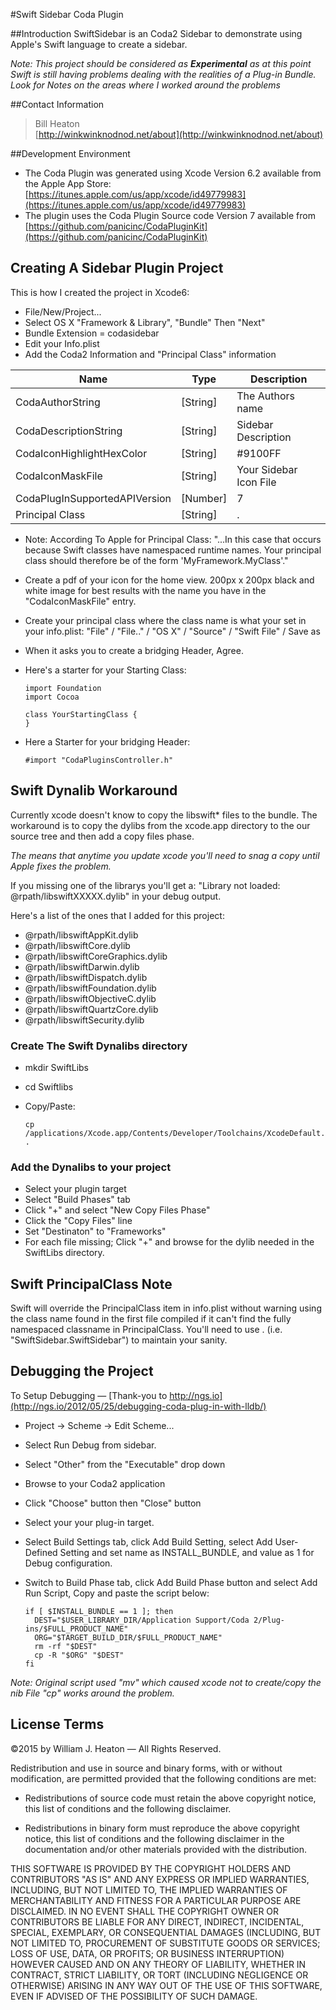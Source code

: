 #Swift Sidebar Coda Plugin

##Introduction
SwiftSidebar is an Coda2 Sidebar to demonstrate using Apple's Swift language to
create a sidebar.

*Note: This  project should be considered as **Experimental** as at this point 
Swift is still having problems dealing with the realities of a Plug-in Bundle.  Look
for Notes on the areas where I worked around the problems*

##Contact Information
> Bill Heaton  
  [http://winkwinknodnod.net/about](http://winkwinknodnod.net/about)  

##Development Environment

* The Coda Plugin was generated using Xcode Version 6.2 available from the
      Apple App Store: [https://itunes.apple.com/us/app/xcode/id49779983](https://itunes.apple.com/us/app/xcode/id49779983)
* The plugin uses the Coda Plugin Source code Version 7 available from
  [https://github.com/panicinc/CodaPluginKit](https://github.com/panicinc/CodaPluginKit)

## Creating A Sidebar Plugin Project

This is how I created the project in Xcode6:

* File/New/Project...
* Select OS X "Framework & Library", "Bundle" Then "Next"
* Bundle Extension = codasidebar
* Edit your Info.plist 
* Add the Coda2 Information and "Principal Class" information

> 
| Name                            | Type     |  Description                          |  
| ------------------------------- | -------- | ------------------------------------- |  
| CodaAuthorString                | [String] | The Authors name                      |  
| CodaDescriptionString           | [String] | Sidebar Description                   |  
| CodaIconHighlightHexColor       | [String] | #9100FF                               |  
| CodaIconMaskFile                | [String] | Your Sidebar Icon File                |   
| CodaPlugInSupportedAPIVersion   | [Number] | 7                                     |  
| Principal Class                 | [String] | <Fameworkname>.<YourStartingClass>    |

* Note: According To Apple for Principal Class: "...In this case that occurs because Swift classes have
  namespaced runtime names. Your principal class should therefore be of the form 'MyFramework.MyClass'."
* Create a pdf of your icon for the home view.  200px x 200px black and white image 
  for best results with the name you have in the "CodaIconMaskFile" entry.
* Create your principal class where the class name is what your set in your info.plist: 
  "File" / "File.." / "OS X" / "Source" / "Swift File" / Save as <Frameworkname>
* When it asks you to create a bridging Header, Agree.
* Here's a starter for your Starting Class:

    ```        
    import Foundation    
    import Cocoa    
    
    class YourStartingClass {  
    }  
    ```  
* Here a Starter for your bridging Header:
    
    ```        
    #import "CodaPluginsController.h"
     ```        

## Swift Dynalib Workaround

Currently xcode doesn't know to copy the libswift* files to the bundle.  The workaround is
to copy the dylibs from the xcode.app directory to the our source tree and then add a copy
files phase.  

*The means that anytime you update xcode you'll need to snag a copy until
Apple fixes the problem.*

If you missing one of the librarys you'll get a: "Library not loaded: @rpath/libswiftXXXXX.dylib"
in your debug output.  

Here's a list of the ones that I added for this project:

 * @rpath/libswiftAppKit.dylib
 * @rpath/libswiftCore.dylib
 * @rpath/libswiftCoreGraphics.dylib
 * @rpath/libswiftDarwin.dylib
 * @rpath/libswiftDispatch.dylib
 * @rpath/libswiftFoundation.dylib
 * @rpath/libswiftObjectiveC.dylib 
 * @rpath/libswiftQuartzCore.dylib
 * @rpath/libswiftSecurity.dylib

### Create The Swift Dynalibs directory
 * mkdir SwiftLibs
 * cd Swiftlibs
 * Copy/Paste:

    ```        
    cp /applications/Xcode.app/Contents/Developer/Toolchains/XcodeDefault.xctoolchain/usr/lib/swift/macosx/libswift* .   
    ```        
    
### Add the Dynalibs to your project
 * Select your plugin target
 * Select "Build Phases" tab
 * Click "+" and select "New Copy Files Phase"
 * Click the "Copy Files" line
 * Set "Destinaton" to "Frameworks"
 * For each file missing; Click "+" and browse for the dylib needed in the SwiftLibs directory.

## Swift PrincipalClass Note
Swift will override the PrincipalClass item in info.plist without warning using the class name
found in the first file compiled if it can't find the fully namespaced classname in PrincipalClass.
You'll need to use <Framework>.<Starting Class>  (i.e. "SwiftSidebar.SwiftSidebar") to maintain your
sanity.
 
## Debugging the Project
To Setup Debugging &mdash; [Thank-you to http://ngs.io](http://ngs.io/2012/05/25/debugging-coda-plug-in-with-lldb/)

 * Project -> Scheme -> Edit Scheme...
 * Select Run Debug from sidebar.
 * Select "Other" from the "Executable" drop down
 * Browse to your Coda2 application
 * Click "Choose" button then "Close" button
 * Select your your plug-in target.
 * Select Build Settings tab, click Add Build Setting, select Add User-Defined Setting and 
   set name as INSTALL_BUNDLE, and value as 1 for Debug configuration.
 * Switch to Build Phase tab, click Add Build Phase button and select Add Run Script, Copy
   and paste the script below:

    ```
    if [ $INSTALL_BUNDLE == 1 ]; then
      DEST="$USER_LIBRARY_DIR/Application Support/Coda 2/Plug-ins/$FULL_PRODUCT_NAME"
      ORG="$TARGET_BUILD_DIR/$FULL_PRODUCT_NAME"
      rm -rf "$DEST"
      cp -R "$ORG" "$DEST"
    fi    
    ```
*Note: Original script used "mv" which caused xcode not to create/copy the nib File
"cp" works around the problem.*
    
## License Terms
&copy;2015 by William J. Heaton &mdash; All Rights Reserved.  

Redistribution and use in source and binary forms, with or without
modification, are permitted provided that the following conditions are met:

* Redistributions of source code must retain the above copyright notice, this
 list of conditions and the following disclaimer.

* Redistributions in binary form must reproduce the above copyright notice,
 this list of conditions and the following disclaimer in the documentation
 and/or other materials provided with the distribution.
 
THIS SOFTWARE IS PROVIDED BY THE COPYRIGHT HOLDERS AND CONTRIBUTORS "AS IS" AND
ANY EXPRESS OR IMPLIED WARRANTIES, INCLUDING, BUT NOT LIMITED TO, THE IMPLIED
WARRANTIES OF MERCHANTABILITY AND FITNESS FOR A PARTICULAR PURPOSE ARE
DISCLAIMED. IN NO EVENT SHALL THE COPYRIGHT OWNER OR CONTRIBUTORS BE LIABLE FOR
ANY DIRECT, INDIRECT, INCIDENTAL, SPECIAL, EXEMPLARY, OR CONSEQUENTIAL DAMAGES
(INCLUDING, BUT NOT LIMITED TO, PROCUREMENT OF SUBSTITUTE GOODS OR SERVICES;
LOSS OF USE, DATA, OR PROFITS; OR BUSINESS INTERRUPTION) HOWEVER CAUSED AND
ON ANY THEORY OF LIABILITY, WHETHER IN CONTRACT, STRICT LIABILITY, OR TORT
(INCLUDING NEGLIGENCE OR OTHERWISE) ARISING IN ANY WAY OUT OF THE USE OF THIS
SOFTWARE, EVEN IF ADVISED OF THE POSSIBILITY OF SUCH DAMAGE.


